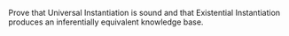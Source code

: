 

Prove that Universal Instantiation is sound and that Existential
Instantiation produces an inferentially equivalent knowledge base.
